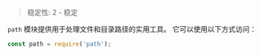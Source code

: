 
<!--introduced_in=v0.10.0-->

> 稳定性: 2 - 稳定

`path` 模块提供用于处理文件和目录路径的实用工具。 
它可以使用以下方式访问：

```js
const path = require('path');
```

